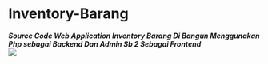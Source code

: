 # Inventory-Barang
<b><i>Source Code Web Application Inventory Barang Di Bangun Menggunakan Php sebagai Backend Dan Admin Sb 2 Sebagai Frontend</i></b><br>
<img src="https://i.postimg.cc/hjWz5DMR/Admin-Dashboard.png">
